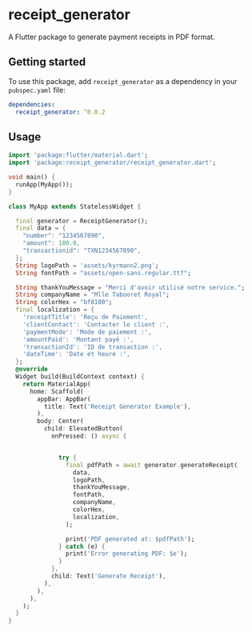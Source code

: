 <!--
This README describes the package. If you publish this package to pub.dev,
this README's contents appear on the landing page for your package.

For information about how to write a good package README, see the guide for
[writing package pages](https://dart.dev/guides/libraries/writing-package-pages).

For general information about developing packages, see the Dart guide for
[creating packages](https://dart.dev/guides/libraries/create-library-packages)
and the Flutter guide for
[developing packages and plugins](https://flutter.dev/developing-packages).
-->

# receipt_generator

A Flutter package to generate payment receipts in PDF format.

## Getting started

To use this package, add `receipt_generator` as a dependency in your `pubspec.yaml` file:

```yaml
dependencies:
  receipt_generator: ^0.0.2
```

## Usage

```dart
import 'package:flutter/material.dart';
import 'package:receipt_generator/receipt_generator.dart';

void main() {
  runApp(MyApp());
}

class MyApp extends StatelessWidget {

  final generator = ReceiptGenerator();
  final data = {
    "number": "1234567890",
    "amount": 100.0,
    "transactionid": "TXN1234567890",
  };
  String logoPath = 'assets/kyrmann2.png';
  String fontPath = "assets/open-sans.regular.ttf";

  String thankYouMessage = "Merci d'avoir utilisé notre service.";
  String companyName = "Mlle Tabooret Royal";
  String colorHex = "bf8100";
  final localization = {
    'receiptTitle': 'Reçu de Paiement',
    'clientContact': 'Contacter le client :',
    'paymentMode': 'Mode de paiement :',
    'amountPaid': 'Montant payé :',
    'transactionId': 'ID de transaction :',
    'dateTime': 'Date et heure :',
  };
  @override
  Widget build(BuildContext context) {
    return MaterialApp(
      home: Scaffold(
        appBar: AppBar(
          title: Text('Receipt Generator Example'),
        ),
        body: Center(
          child: ElevatedButton(
            onPressed: () async {


              try {
                final pdfPath = await generator.generateReceipt(
                  data,
                  logoPath,
                  thankYouMessage,
                  fontPath,
                  companyName,
                  colorHex,
                  localization,
                );

                print('PDF generated at: $pdfPath');
              } catch (e) {
                print('Error generating PDF: $e');
              }
            },
            child: Text('Generate Receipt'),
          ),
        ),
      ),
    );
  }
}
```
